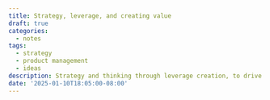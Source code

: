 ```yaml
---
title: Strategy, leverage, and creating value 
draft: true
categories:
  - notes
tags:
  - strategy
  - product management 
  - ideas
description: Strategy and thinking through leverage creation, to drive value creation 
date: '2025-01-10T18:05:00-08:00'
---
```


